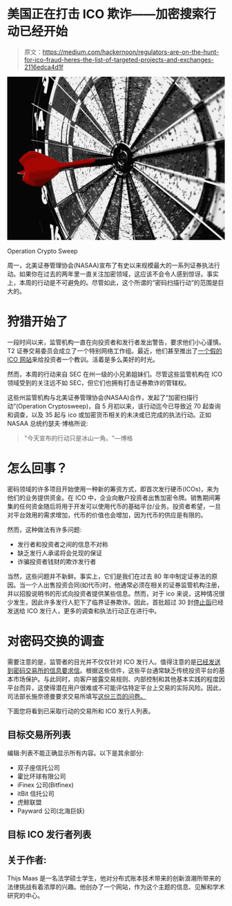 # 美国正在打击 ICO 欺诈——加密搜索行动已经开始

> 原文：<https://medium.com/hackernoon/regulators-are-on-the-hunt-for-ico-fraud-heres-the-list-of-targeted-projects-and-exchanges-2116edca4d1f>

![](img/6c4dc23251c38ecc0793127fd1579849.png)

Operation Crypto Sweep

周一，北美证券管理协会(NASAA)宣布了有史以来规模最大的一系列证券执法行动。如果你在过去的两年里一直关注加密领域，这应该不会令人感到惊讶。事实上，本周的行动是不可避免的。尽管如此，这个所谓的“密码扫描行动”的范围是巨大的。

# 狩猎开始了

一段时间以来，监管机构一直在向投资者和发行者发出警告，要求他们小心谨慎。T2 证券交易委员会成立了一个特别网络工作组。最近，他们甚至推出了[一个假的 ICO 网站](https://www.howeycoins.com/index.html#)来给投资者一个教训。活着是多么美好的时光。

然而，本周的行动来自 SEC 在州一级的小兄弟姐妹们。尽管这些监管机构在 ICO 领域受到的关注远不如 SEC，但它们也拥有打击证券欺诈的管辖权。

这些州监管机构与北美证券管理协会(NASAA)合作，发起了“加密扫描行动”(Operation Cryptosweep)，自 5 月初以来，该行动迄今已导致近 70 起查询和调查，以及 35 起与 ico 或加密货币相关的未决或已完成的执法行动。正如 NASAA 总统约瑟夫·博格所说:

> "今天宣布的行动只是冰山一角。"—博格

# 怎么回事？

密码领域的许多项目开始使用一种新的筹资方式，即首次发行硬币(ICOs)，来为他们的业务提供资金。在 ICO 中，企业向散户投资者出售加密令牌。销售期间筹集的任何资金随后将用于开发可以使用代币的基础平台/业务。投资者希望，一旦对平台效用的需求增加，代币的价值也会增加，因为代币的供应是有限的。

然而，这种做法有许多问题:

*   发行者和投资者之间的信息不对称
*   缺乏发行人承诺将会兑现的保证
*   诈骗投资者钱财的欺诈发行者

当然，这些问题并不新鲜。事实上，它们是我们在过去 80 年中制定证券法的原因。当一个人出售投资合同(如代币)时，他通常必须在相关的证券监管机构注册，并以招股说明书的形式向投资者提供某些信息。然而，对于 ico 来说，这种情况很少发生，因此许多发行人犯下了临界证券欺诈。因此，首批超过 30 封[停止函](https://en.wikipedia.org/wiki/Cease_and_desist)已经发送给 ICO 发行人，更多的调查和执法行动正在进行中。

# 对密码交换的调查

需要注意的是，监管者的目光并不仅仅针对 ICO 发行人。值得注意的是[已经发送到密码交易所的信息要求信](https://ag.ny.gov/press-release/ag-schneiderman-launches-inquiry-cryptocurrency-exchanges)。根据这些信件，这些平台通常缺乏传统投资平台的基本市场保护。与此同时，向客户披露交易规则、内部控制和其他基本实践的程度因平台而异，这使得潜在用户很难或不可能评估特定平台上交易的实际风险。因此，司法部长施奈德曼要求交易所填写[这份三页的问卷。](https://ag.ny.gov/sites/default/files/virtual_markets_integrity_initiative_questionnaire.pdf)

下面您将看到已采取行动的交易所和 ICO 发行人列表。

## 目标交易所列表

编辑:列表不能正确显示所有内容。以下是其余部分:

*   双子座信托公司
*   霍比环球有限公司
*   iFinex 公司(Bitfinex)
*   itBit 信托公司
*   虎鲸联盟
*   Payward 公司(北海巨妖)

## 目标 ICO 发行者列表

## 关于作者:

Thijs Maas 是一名法学硕士学生，他对分布式账本技术带来的创新浪潮所带来的法律挑战有着浓厚的兴趣。他创办了一个网站，作为这个主题的信息、见解和学术研究的中心。